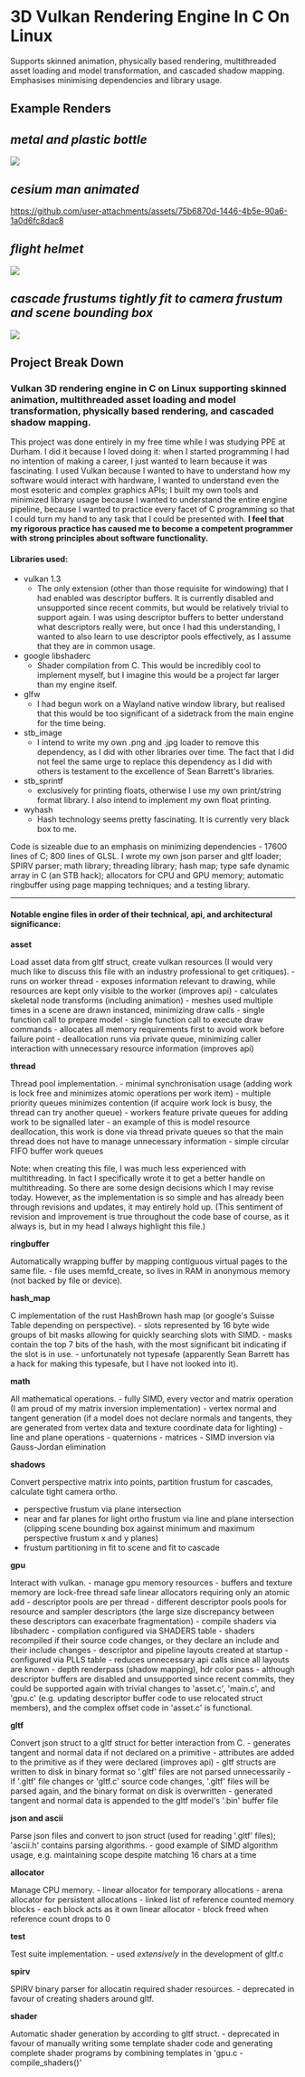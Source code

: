 # 3D Vulkan Rendering Engine In C On Linux

Supports skinned animation, physically based rendering, multithreaded asset loading and model transformation, and cascaded shadow mapping.
Emphasises minimising dependencies and library usage.

## Example Renders

*metal and plastic bottle*
---

![](examples/water-bottle-no-ambient.png)

*cesium man animated*
---

https://github.com/user-attachments/assets/75b6870d-1446-4b5e-90a6-1a0d6fc8dac8

*flight helmet*
---

![](examples/flight-helmet-above-left.png)

*cascade frustums tightly fit to camera frustum and scene bounding box*
---

![](examples/cascade-fitting.png)


## Project Break Down

### Vulkan 3D rendering engine in C on Linux supporting skinned animation, multithreaded asset loading and model transformation, physically based rendering, and cascaded shadow mapping.

This project was done entirely in my free time while I was studying PPE at Durham. I did it because I loved doing it: when I started programming I had
no intention of making a career, I just wanted to learn because it was fascinating. I used Vulkan because I wanted to have to understand how my
software would interact with hardware, I wanted to understand even the most esoteric and complex graphics APIs; I built my own tools and minimized library usage because I
wanted to understand the entire engine pipeline, because I wanted to practice every facet of C programming so that I could turn my hand to any
task that I could be presented with. **I feel that my rigorous practice has caused me to become a competent programmer with strong principles about
software functionality.**

#### Libraries used:

- vulkan 1.3
    - The only extension (other than those requisite for windowing) that I had enabled was descriptor buffers. It is currently disabled and unsupported since recent
      commits, but would be relatively trivial to support again. I was using descriptor buffers to better understand what descriptors really were, but once I had
      this understanding, I wanted to also learn to use descriptor pools effectively, as I assume that they are in common usage.
- google libshaderc
    - Shader compilation from C. This would be incredibly cool to implement myself, but I imagine this would be a project far larger than my engine itself.
- glfw
    - I had begun work on a Wayland native window library, but realised that this would be too significant of a sidetrack from the main engine for the time being.
- stb_image
    - I intend to write my own .png and .jpg loader to remove this dependency, as I did with other libraries over time.
      The fact that I did not feel the same urge to replace this dependency as I did with others is testament to the excellence of Sean Barrett's libraries.
- stb_sprintf
    - exclusively for printing floats, otherwise I use my own print/string format library. I also intend to implement my own float printing.
- wyhash
    - Hash technology seems pretty fascinating. It is currently very black box to me.

Code is sizeable due to an emphasis on minimizing dependencies - 17600 lines of C; 800 lines of GLSL.  I wrote my own json parser and gltf loader; SPIRV parser;
math library; threading library; hash map; type safe dynamic array in C (an STB hack); allocators for CPU and GPU memory; automatic ringbuffer using page mapping
techniques; and a testing library.

----------------------------------------------------------------------------------------------------------------------------------------------------------------
#### Notable engine files in order of their technical, api, and architectural significance:

**asset**

Load asset data from gltf struct, create vulkan resources (I would very much like to discuss this file with an industry professional to get critiques).
    - runs on worker thread
    - exposes information relevant to drawing, while resources are kept only visible to the worker (improves api)
    - calculates skeletal node transforms (including animation)
    - meshes used multiple times in a scene are drawn instanced, minimizing draw calls
    - single function call to prepare model
    - single function call to execute draw commands
    - allocates all memory requirements first to avoid work before failure point
    - deallocation runs via private queue, minimizing caller interaction with unnecessary resource information (improves api)

**thread**

Thread pool implementation.
    - minimal synchronisation usage (adding work is lock free and minimizes atomic operations per work item)
    - multiple priority queues minimizes contention (if acquire work lock is busy, the thread can try another queue)
    - workers feature private queues for adding work to be signalled later
        - an example of this is model resource deallocation, this work is done via thread private queues so that the
          main thread does not have to manage unnecessary information
    - simple circular FIFO buffer work queues

Note: when creating this file, I was much less experienced with multithreading. In fact I specifically wrote it to
get a better handle on multithreading. So there are some design decisions which I may revise today. However, as the
implementation is so simple and has already been through revisions and updates, it may entirely hold up. (This sentiment
of revision and improvement is true throughout the code base of course, as it always is, but in my head I always highlight this file.)

**ringbuffer**

Automatically wrapping buffer by mapping contiguous virtual pages to the same file.
    - file uses memfd_create, so lives in RAM in anonymous memory (not backed by file or device).

**hash_map**

C implementation of the rust HashBrown hash map (or google's Suisse Table depending on perspective).
    - slots represented by 16 byte wide groups of bit masks allowing for quickly searching slots with SIMD.
        - masks contain the top 7 bits of the hash, with the most significant bit indicating if the slot is in use.
        - unfortunately not typesafe (apparently Sean Barrett has a hack for making this typesafe, but I have not looked into it).

**math**

All mathematical operations.
    - fully SIMD, every vector and matrix operation (I am proud of my matrix inversion implementation)
    - vertex normal and tangent generation (if a model does not declare normals and tangents, they are generated from vertex data and texture coordinate data for lighting)
    - line and plane operations
    - quaternions
    - matrices
        - SIMD inversion via Gauss-Jordan elimination

**shadows**

Convert perspective matrix into points, partition frustum for cascades, calculate tight camera ortho.
   - perspective frustum via plane intersection
   - near and far planes for light ortho frustum via line and plane intersection (clipping scene bounding box against minimum and maximum perspective frustum x and y planes)
   - frustum partitioning in fit to scene and fit to cascade

**gpu**

Interact with vulkan.
    - manage gpu memory resources
        - buffers and texture memory are lock-free thread safe linear allocators requiring only an atomic add
        - descriptor pools are per thread
        - different descriptor pools pools for resource and sampler descriptors (the large size discrepancy between these descriptors can exacerbate fragmentation)
    - compile shaders via libshaderc
        - compilation configured via SHADERS table
        - shaders recompiled if their source code changes, or they declare an include and their include changes
    - descriptor and pipeline layouts created at startup
        - configured via PLLS table
        - reduces unnecessary api calls since all layouts are known
    - depth renderpass (shadow mapping), hdr color pass
    - although descriptor buffers are disabled and unsupported since recent commits, they could be supported again with trivial changes
      to 'asset.c', 'main.c', and 'gpu.c' (e.g. updating descriptor buffer code to use relocated struct members), and the complex offset code
      in 'asset.c' is functional.

**gltf**

Convert json struct to a gltf struct for better interaction from C.
    - generates tangent and normal data if not declared on a primitive
        - attributes are added to the primitive as if they were declared (improves api)
    - gltf structs are written to disk in binary format so '.gltf' files are not parsed unnecessarily
        - if '.gltf' file changes or 'gltf.c' source code changes, '.gltf' files will be parsed again, and the binary format on disk is overwritten
        - generated tangent and normal data is appended to the gltf model's '.bin' buffer file

**json and ascii**

Parse json files and convert to json struct (used for reading '.gltf' files); 'ascii.h' contains parsing algorithms.
    - good example of SIMD algorithm usage, e.g. maintaining scope despite matching 16 chars at a time

**allocator**

Manage CPU memory.
    - linear allocator for temporary allocations
    - arena allocator for persistent allocations
        - linked list of reference counted memory blocks
        - each block acts as it own linear allocator
        - block freed when reference count drops to 0

**test**

Test suite implementation.
    - used *extensively* in the development of gltf.c

**spirv**

SPIRV binary parser for allocatin required shader resources.
    - deprecated in favour of creating shaders around gltf.

**shader**

Automatic shader generation by according to gltf struct.
    - deprecated in favour of manually writing some template shader code and generating complete shader programs by combining templates in 'gpu.c - compile_shaders()'
